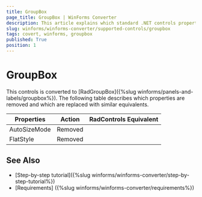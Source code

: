 ```yaml
---
title: GroupBox
page_title: GroupBox | WinForms Converter
description: This article explains which standard .NET controls properties are removed and which are replaced with similar equivalents. 
slug: winforms/winforms-converter/supported-controls/groupbox
tags: covert, winforms, groupbox
published: True
position: 1
---
```


# GroupBox

This controls is converted to [RadGroupBox]({%slug winforms/panels-and-labels/groupbox%}). The following table describes which properties are removed and which are replaced with similar equivalents.

|Properties|Action|RadControls Equivalent|
|---|---|---|
|AutoSizeMode|Removed|   |
|FlatStyle|Removed|   |

## See Also

* [Step-by-step tutorial]({%slug winforms/winforms-converter/step-by-step-tutorial%})
* [Requirements] ({%slug winforms/winforms-converter/requirements%})
